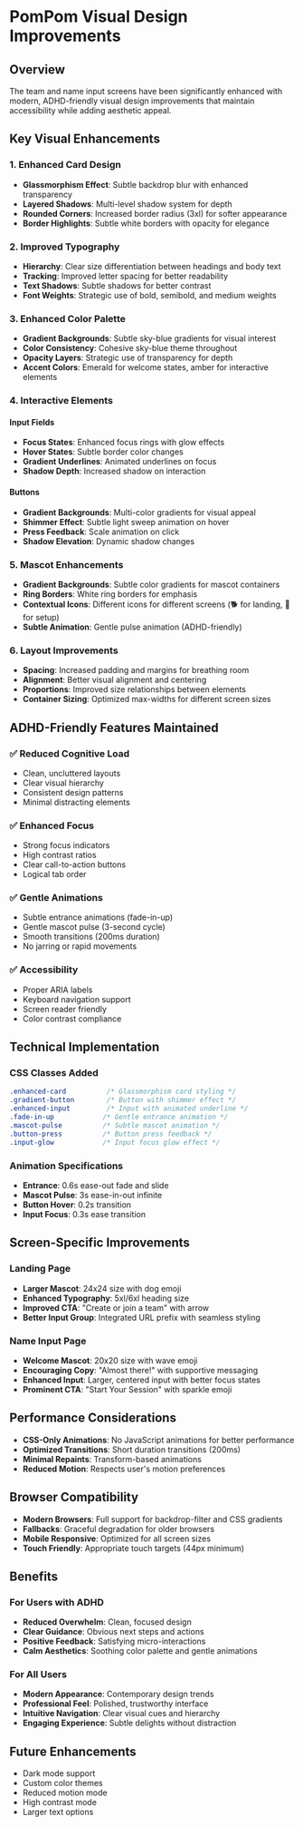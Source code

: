 # PomPom Visual Design Improvements

## Overview

The team and name input screens have been significantly enhanced with modern, ADHD-friendly visual design improvements that maintain accessibility while adding aesthetic appeal.

## Key Visual Enhancements

### 1. **Enhanced Card Design**
- **Glassmorphism Effect**: Subtle backdrop blur with enhanced transparency
- **Layered Shadows**: Multi-level shadow system for depth
- **Rounded Corners**: Increased border radius (3xl) for softer appearance
- **Border Highlights**: Subtle white borders with opacity for elegance

### 2. **Improved Typography**
- **Hierarchy**: Clear size differentiation between headings and body text
- **Tracking**: Improved letter spacing for better readability
- **Text Shadows**: Subtle shadows for better contrast
- **Font Weights**: Strategic use of bold, semibold, and medium weights

### 3. **Enhanced Color Palette**
- **Gradient Backgrounds**: Subtle sky-blue gradients for visual interest
- **Color Consistency**: Cohesive sky-blue theme throughout
- **Opacity Layers**: Strategic use of transparency for depth
- **Accent Colors**: Emerald for welcome states, amber for interactive elements

### 4. **Interactive Elements**

#### Input Fields
- **Focus States**: Enhanced focus rings with glow effects
- **Hover States**: Subtle border color changes
- **Gradient Underlines**: Animated underlines on focus
- **Shadow Depth**: Increased shadow on interaction

#### Buttons
- **Gradient Backgrounds**: Multi-color gradients for visual appeal
- **Shimmer Effect**: Subtle light sweep animation on hover
- **Press Feedback**: Scale animation on click
- **Shadow Elevation**: Dynamic shadow changes

### 5. **Mascot Enhancements**
- **Gradient Backgrounds**: Subtle color gradients for mascot containers
- **Ring Borders**: White ring borders for emphasis
- **Contextual Icons**: Different icons for different screens (🐕 for landing, 👋 for setup)
- **Subtle Animation**: Gentle pulse animation (ADHD-friendly)

### 6. **Layout Improvements**
- **Spacing**: Increased padding and margins for breathing room
- **Alignment**: Better visual alignment and centering
- **Proportions**: Improved size relationships between elements
- **Container Sizing**: Optimized max-widths for different screen sizes

## ADHD-Friendly Features Maintained

### ✅ **Reduced Cognitive Load**
- Clean, uncluttered layouts
- Clear visual hierarchy
- Consistent design patterns
- Minimal distracting elements

### ✅ **Enhanced Focus**
- Strong focus indicators
- High contrast ratios
- Clear call-to-action buttons
- Logical tab order

### ✅ **Gentle Animations**
- Subtle entrance animations (fade-in-up)
- Gentle mascot pulse (3-second cycle)
- Smooth transitions (200ms duration)
- No jarring or rapid movements

### ✅ **Accessibility**
- Proper ARIA labels
- Keyboard navigation support
- Screen reader friendly
- Color contrast compliance

## Technical Implementation

### CSS Classes Added
```css
.enhanced-card          /* Glassmorphism card styling */
.gradient-button        /* Button with shimmer effect */
.enhanced-input         /* Input with animated underline */
.fade-in-up            /* Gentle entrance animation */
.mascot-pulse          /* Subtle mascot animation */
.button-press          /* Button press feedback */
.input-glow            /* Input focus glow effect */
```

### Animation Specifications
- **Entrance**: 0.6s ease-out fade and slide
- **Mascot Pulse**: 3s ease-in-out infinite
- **Button Hover**: 0.2s transition
- **Input Focus**: 0.3s ease transition

## Screen-Specific Improvements

### Landing Page
- **Larger Mascot**: 24x24 size with dog emoji
- **Enhanced Typography**: 5xl/6xl heading size
- **Improved CTA**: "Create or join a team" with arrow
- **Better Input Group**: Integrated URL prefix with seamless styling

### Name Input Page  
- **Welcome Mascot**: 20x20 size with wave emoji
- **Encouraging Copy**: "Almost there!" with supportive messaging
- **Enhanced Input**: Larger, centered input with better focus states
- **Prominent CTA**: "Start Your Session" with sparkle emoji

## Performance Considerations
- **CSS-Only Animations**: No JavaScript animations for better performance
- **Optimized Transitions**: Short duration transitions (200ms)
- **Minimal Repaints**: Transform-based animations
- **Reduced Motion**: Respects user's motion preferences

## Browser Compatibility
- **Modern Browsers**: Full support for backdrop-filter and CSS gradients
- **Fallbacks**: Graceful degradation for older browsers
- **Mobile Responsive**: Optimized for all screen sizes
- **Touch Friendly**: Appropriate touch targets (44px minimum)

## Benefits

### For Users with ADHD
- **Reduced Overwhelm**: Clean, focused design
- **Clear Guidance**: Obvious next steps and actions
- **Positive Feedback**: Satisfying micro-interactions
- **Calm Aesthetics**: Soothing color palette and gentle animations

### For All Users
- **Modern Appearance**: Contemporary design trends
- **Professional Feel**: Polished, trustworthy interface
- **Intuitive Navigation**: Clear visual cues and hierarchy
- **Engaging Experience**: Subtle delights without distraction

## Future Enhancements
- Dark mode support
- Custom color themes
- Reduced motion mode
- High contrast mode
- Larger text options
